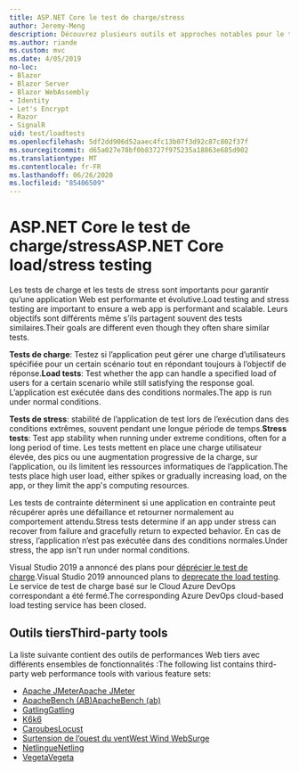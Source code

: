 ```yaml
---
title: ASP.NET Core le test de charge/stress
author: Jeremy-Meng
description: Découvrez plusieurs outils et approches notables pour le test de charge et les tests de stress ASP.NET Core les applications.
ms.author: riande
ms.custom: mvc
ms.date: 4/05/2019
no-loc:
- Blazor
- Blazor Server
- Blazor WebAssembly
- Identity
- Let's Encrypt
- Razor
- SignalR
uid: test/loadtests
ms.openlocfilehash: 5df2dd906d52aaec4fc13b07f3d92c87c802f37f
ms.sourcegitcommit: d65a027e78bf0b83727f975235a18863e685d902
ms.translationtype: MT
ms.contentlocale: fr-FR
ms.lasthandoff: 06/26/2020
ms.locfileid: "85406509"
---
```

# <a name="aspnet-core-loadstress-testing"></a><span data-ttu-id="17da0-103">ASP.NET Core le test de charge/stress</span><span class="sxs-lookup"><span data-stu-id="17da0-103">ASP.NET Core load/stress testing</span></span>

<span data-ttu-id="17da0-104">Les tests de charge et les tests de stress sont importants pour garantir qu’une application Web est performante et évolutive.</span><span class="sxs-lookup"><span data-stu-id="17da0-104">Load testing and stress testing are important to ensure a web app is performant and scalable.</span></span> <span data-ttu-id="17da0-105">Leurs objectifs sont différents même s’ils partagent souvent des tests similaires.</span><span class="sxs-lookup"><span data-stu-id="17da0-105">Their goals are different even though they often share similar tests.</span></span>

<span data-ttu-id="17da0-106">**Tests de charge**: Testez si l’application peut gérer une charge d’utilisateurs spécifiée pour un certain scénario tout en répondant toujours à l’objectif de réponse.</span><span class="sxs-lookup"><span data-stu-id="17da0-106">**Load tests**: Test whether the app can handle a specified load of users for a certain scenario while still satisfying the response goal.</span></span> <span data-ttu-id="17da0-107">L’application est exécutée dans des conditions normales.</span><span class="sxs-lookup"><span data-stu-id="17da0-107">The app is run under normal conditions.</span></span>

<span data-ttu-id="17da0-108">**Tests de stress**: stabilité de l’application de test lors de l’exécution dans des conditions extrêmes, souvent pendant une longue période de temps.</span><span class="sxs-lookup"><span data-stu-id="17da0-108">**Stress tests**: Test app stability when running under extreme conditions, often for a long period of time.</span></span> <span data-ttu-id="17da0-109">Les tests mettent en place une charge utilisateur élevée, des pics ou une augmentation progressive de la charge, sur l’application, ou ils limitent les ressources informatiques de l’application.</span><span class="sxs-lookup"><span data-stu-id="17da0-109">The tests place high user load, either spikes or gradually increasing load, on the app, or they limit the app's computing resources.</span></span>

<span data-ttu-id="17da0-110">Les tests de contrainte déterminent si une application en contrainte peut récupérer après une défaillance et retourner normalement au comportement attendu.</span><span class="sxs-lookup"><span data-stu-id="17da0-110">Stress tests determine if an app under stress can recover from failure and gracefully return to expected behavior.</span></span> <span data-ttu-id="17da0-111">En cas de stress, l’application n’est pas exécutée dans des conditions normales.</span><span class="sxs-lookup"><span data-stu-id="17da0-111">Under stress, the app isn't run under normal conditions.</span></span>

<span data-ttu-id="17da0-112">Visual Studio 2019 a annoncé des plans pour [déprécier le test de charge](https://devblogs.microsoft.com/devops/cloud-based-load-testing-service-eol/).</span><span class="sxs-lookup"><span data-stu-id="17da0-112">Visual Studio 2019 announced plans to [deprecate the load testing](https://devblogs.microsoft.com/devops/cloud-based-load-testing-service-eol/).</span></span> <span data-ttu-id="17da0-113">Le service de test de charge basé sur le Cloud Azure DevOps correspondant a été fermé.</span><span class="sxs-lookup"><span data-stu-id="17da0-113">The corresponding Azure DevOps cloud-based load testing service has been closed.</span></span>

## <a name="third-party-tools"></a><span data-ttu-id="17da0-114">Outils tiers</span><span class="sxs-lookup"><span data-stu-id="17da0-114">Third-party tools</span></span>

<span data-ttu-id="17da0-115">La liste suivante contient des outils de performances Web tiers avec différents ensembles de fonctionnalités :</span><span class="sxs-lookup"><span data-stu-id="17da0-115">The following list contains third-party web performance tools with various feature sets:</span></span>

* [<span data-ttu-id="17da0-116">Apache JMeter</span><span class="sxs-lookup"><span data-stu-id="17da0-116">Apache JMeter</span></span>](https://jmeter.apache.org/)
* [<span data-ttu-id="17da0-117">ApacheBench (AB)</span><span class="sxs-lookup"><span data-stu-id="17da0-117">ApacheBench (ab)</span></span>](https://httpd.apache.org/docs/2.4/programs/ab.html)
* [<span data-ttu-id="17da0-118">Gatling</span><span class="sxs-lookup"><span data-stu-id="17da0-118">Gatling</span></span>](https://gatling.io/)
* [<span data-ttu-id="17da0-119">K6</span><span class="sxs-lookup"><span data-stu-id="17da0-119">k6</span></span>](https://k6.io)
* [<span data-ttu-id="17da0-120">Caroubes</span><span class="sxs-lookup"><span data-stu-id="17da0-120">Locust</span></span>](https://locust.io/)
* [<span data-ttu-id="17da0-121">Surtension de l’ouest du vent</span><span class="sxs-lookup"><span data-stu-id="17da0-121">West Wind WebSurge</span></span>](https://websurge.west-wind.com/)
* [<span data-ttu-id="17da0-122">Netlingue</span><span class="sxs-lookup"><span data-stu-id="17da0-122">Netling</span></span>](https://github.com/hallatore/Netling)
* [<span data-ttu-id="17da0-123">Vegeta</span><span class="sxs-lookup"><span data-stu-id="17da0-123">Vegeta</span></span>](https://github.com/tsenart/vegeta)